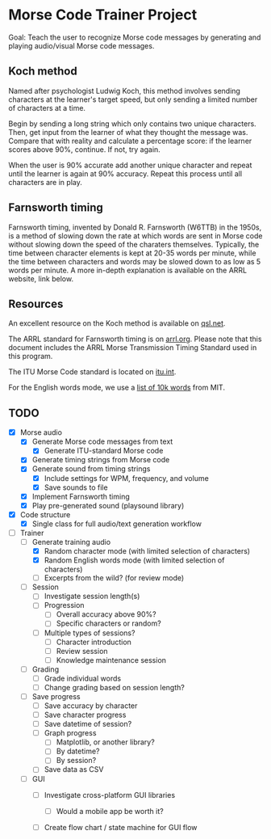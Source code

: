 # Morse Code Trainer Project

Goal: Teach the user to recognize Morse code messages by generating and playing audio/visual Morse code messages.

## Koch method

Named after psychologist Ludwig Koch, this method involves sending characters at the learner's target speed, but only sending a limited number of characters at a time. 

Begin by sending a long string which only contains two unique characters.
Then, get input from the learner of what they thought the message was.
Compare that with reality and calculate a percentage score: if the learner scores above 90%, continue. If not, try again.

When the user is 90% accurate add another unique character and repeat until the learner is again at 90% accuracy.
Repeat this process until all characters are in play.

## Farnsworth timing

Farnsworth timing, invented by Donald R. Farnsworth (W6TTB) in the 1950s, is a method of slowing down the rate at which words are sent in Morse code without slowing down the speed of the charaters themselves. Typically, the time between character elements is kept at 20-35 words per minute, while the time between characters and words may be slowed down to as low as 5 words per minute. A more in-depth explanation is available on the ARRL website, link below.

## Resources

An excellent resource on the Koch method is available on [qsl.net](https://www.qsl.net/n1irz/finley.morse.html).

The ARRL standard for Farnsworth timing is on [arrl.org](http://www.arrl.org/files/file/Technology/x9004008.pdf). 
Please note that this document includes the ARRL Morse Transmission Timing Standard used in this program.

The ITU Morse Code standard is located on [itu.int](https://www.itu.int/dms_pubrec/itu-r/rec/m/R-REC-M.1677-1-200910-I!!PDF-E.pdf).

For the English words mode, we use a [list of 10k words](https://www.mit.edu/~ecprice/wordlist.10000) from MIT.

## TODO
- [x] Morse audio
    - [x] Generate Morse code messages from text
        - [x] Generate ITU-standard Morse code
    - [x] Generate timing strings from Morse code
    - [x] Generate sound from timing strings
        - [x] Include settings for WPM, frequency, and volume
        - [x] Save sounds to file
    - [x] Implement Farnsworth timing
    - [x] Play pre-generated sound (playsound library)

- [x] Code structure
    - [x] Single class for full audio/text generation workflow

- [ ] Trainer
    - [ ] Generate training audio
        - [x] Random character mode (with limited selection of characters)
        - [x] Random English words mode (with limited selection of characters)
        - [ ] Excerpts from the wild? (for review mode)
    - [ ] Session
        - [ ] Investigate session length(s)
        - [ ] Progression
            - [ ] Overall accuracy above 90%?
            - [ ] Specific characters or random?
        - [ ] Multiple types of sessions?
            - [ ] Character introduction
            - [ ] Review session
            - [ ] Knowledge maintenance session
    - [ ] Grading
        - [ ] Grade individual words
        - [ ] Change grading based on session length?
    - [ ] Save progress
        - [ ] Save accuracy by character
        - [ ] Save character progress
        - [ ] Save datetime of session?
        - [ ] Graph progress
            - [ ] Matplotlib, or another library?
            - [ ] By datetime?
            - [ ] By session?
        - [ ] Save data as CSV
    - [ ] GUI
        - [ ] Investigate cross-platform GUI libraries
            - [ ] Would a mobile app be worth it?
        - [ ] Create flow chart / state machine for GUI flow

